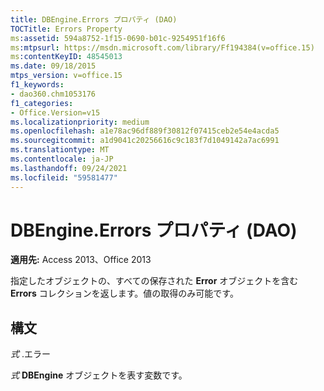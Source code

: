 ```yaml
---
title: DBEngine.Errors プロパティ (DAO)
TOCTitle: Errors Property
ms:assetid: 594a8752-1f15-0690-b01c-9254951f16f6
ms:mtpsurl: https://msdn.microsoft.com/library/Ff194384(v=office.15)
ms:contentKeyID: 48545013
ms.date: 09/18/2015
mtps_version: v=office.15
f1_keywords:
- dao360.chm1053176
f1_categories:
- Office.Version=v15
ms.localizationpriority: medium
ms.openlocfilehash: a1e78ac96df889f30812f07415ceb2e54e4acda5
ms.sourcegitcommit: a1d9041c20256616c9c183f7d1049142a7ac6991
ms.translationtype: MT
ms.contentlocale: ja-JP
ms.lasthandoff: 09/24/2021
ms.locfileid: "59581477"
---
```

# <a name="dbengineerrors-property-dao"></a>DBEngine.Errors プロパティ (DAO)


**適用先:** Access 2013、Office 2013

指定したオブジェクトの、すべての保存された **Error** オブジェクトを含む **Errors** コレクションを返します。値の取得のみ可能です。

## <a name="syntax"></a>構文

*式* .エラー

*式* **DBEngine** オブジェクトを表す変数です。

